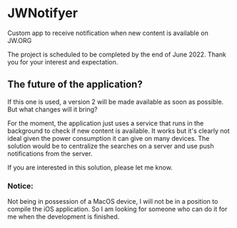 # JWNotifyer
Custom app to receive notification when new content is available on JW.ORG

The project is scheduled to be completed by the end of June 2022.
Thank you for your interest and expectation.

## The future of the application?

If this one is used, a version 2 will be made available as soon as possible. But what changes will it bring?

For the moment, the application just uses a service that runs in the background to check if new content is available. It works but it's clearly not ideal given the power consumption it can give on many devices. The solution would be to centralize the searches on a server and use push notifications from the server.

If you are interested in this solution, please let me know.

### Notice: 

Not being in possession of a MacOS device, I will not be in a position to compile the iOS application. So I am looking for someone who can do it for me when the development is finished.
